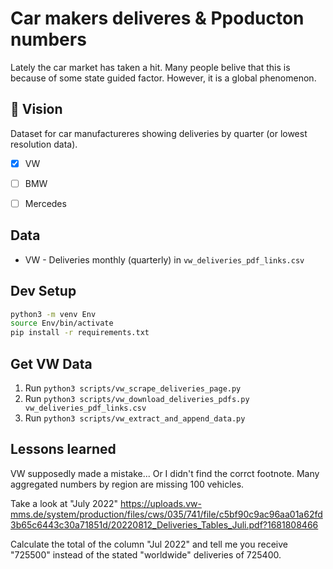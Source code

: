 # Car makers deliveres & Ppoducton numbers
Lately the car market has taken a hit.
Many people belive that this is because of some state guided factor.
However, it is a global phenomenon.

## 🚀 Vision
Dataset for car manufactureres showing deliveries by quarter (or lowest resolution data).

- [X] VW
- [ ] BMW
- [ ] Mercedes


## Data
- VW - Deliveries monthly (quarterly) in `vw_deliveries_pdf_links.csv`


## Dev Setup
```bash
python3 -m venv Env
source Env/bin/activate
pip install -r requirements.txt
```

## Get VW Data
1. Run `python3 scripts/vw_scrape_deliveries_page.py`
2. Run `python3 scripts/vw_download_deliveries_pdfs.py vw_deliveries_pdf_links.csv`
3. Run `python3 scripts/vw_extract_and_append_data.py`


## Lessons learned
VW supposedly made a mistake... Or I didn't find the corrct footnote.
Many aggregated numbers by region are missing 100 vehicles.

Take a look at "July 2022"
https://uploads.vw-mms.de/system/production/files/cws/035/741/file/c5bf90c9ac96aa01a62fd3b65c6443c30a71851d/20220812_Deliveries_Tables_Juli.pdf?1681808466

Calculate the total of the column "Jul 2022" and tell me you receive "725500" instead of the stated "worldwide" deliveries of 725400.
